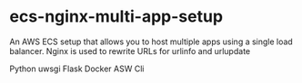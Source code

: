 # ecs-nginx-multi-app-setup
An AWS ECS setup that allows you to host multiple apps using a single load balancer. Nginx is used to rewrite URLs for urlinfo and urlupdate

Python
uwsgi
Flask
Docker
ASW Cli

